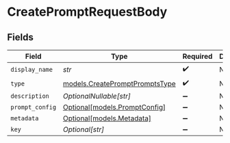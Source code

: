 # CreatePromptRequestBody


## Fields

| Field                                                                  | Type                                                                   | Required                                                               | Description                                                            |
| ---------------------------------------------------------------------- | ---------------------------------------------------------------------- | ---------------------------------------------------------------------- | ---------------------------------------------------------------------- |
| `display_name`                                                         | *str*                                                                  | :heavy_check_mark:                                                     | N/A                                                                    |
| `type`                                                                 | [models.CreatePromptPromptsType](../models/createpromptpromptstype.md) | :heavy_check_mark:                                                     | N/A                                                                    |
| `description`                                                          | *OptionalNullable[str]*                                                | :heavy_minus_sign:                                                     | N/A                                                                    |
| `prompt_config`                                                        | [Optional[models.PromptConfig]](../models/promptconfig.md)             | :heavy_minus_sign:                                                     | N/A                                                                    |
| `metadata`                                                             | [Optional[models.Metadata]](../models/metadata.md)                     | :heavy_minus_sign:                                                     | N/A                                                                    |
| `key`                                                                  | *Optional[str]*                                                        | :heavy_minus_sign:                                                     | N/A                                                                    |